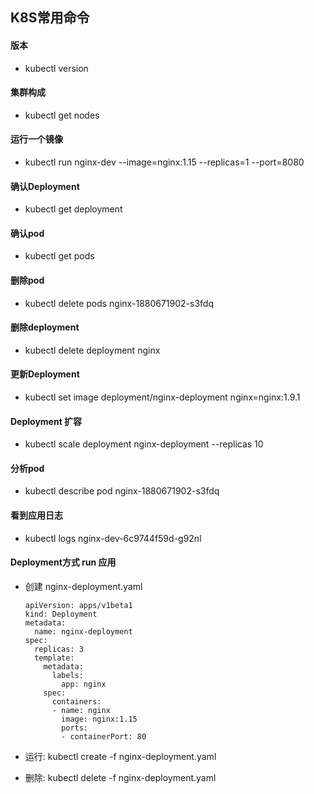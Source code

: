 ## K8S常用命令

#### 版本
* kubectl version

#### 集群构成
* kubectl get nodes

#### 运行一个镜像
* kubectl run nginx-dev --image=nginx:1.15 --replicas=1 --port=8080

#### 确认Deployment
* kubectl get deployment

#### 确认pod
* kubectl get pods

#### 删除pod
* kubectl delete pods nginx-1880671902-s3fdq

#### 删除deployment
*  kubectl delete deployment nginx

#### 更新Deployment
* kubectl set image deployment/nginx-deployment nginx=nginx:1.9.1

#### Deployment 扩容
* kubectl scale deployment nginx-deployment --replicas 10

#### 分析pod
*  kubectl describe pod nginx-1880671902-s3fdq

#### 看到应用日志
* kubectl logs nginx-dev-6c9744f59d-g92nl

#### Deployment方式 run 应用
* 创建 nginx-deployment.yaml
  ```
  apiVersion: apps/v1beta1
  kind: Deployment
  metadata:
    name: nginx-deployment
  spec:
    replicas: 3
    template:
      metadata:
        labels:
          app: nginx
      spec:
        containers:
        - name: nginx
          image: nginx:1.15
          ports:
          - containerPort: 80
  ```
* 运行: kubectl create -f nginx-deployment.yaml

* 删除: kubectl delete -f nginx-deployment.yaml


